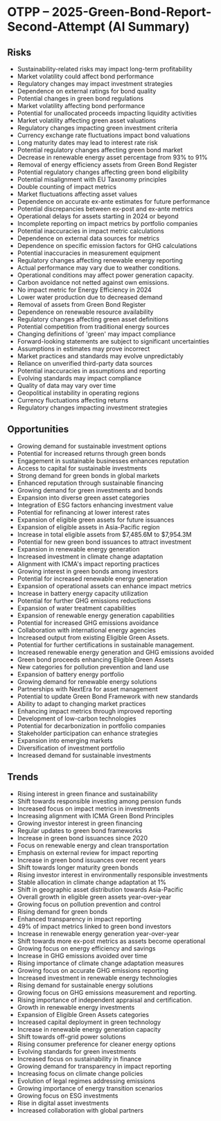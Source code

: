 # OTPP – 2025-Green-Bond-Report-Second-Attempt (AI Summary)

## Risks
- Sustainability-related risks may impact long-term profitability
- Market volatility could affect bond performance
- Regulatory changes may impact investment strategies
- Dependence on external ratings for bond quality
- Potential changes in green bond regulations
- Market volatility affecting bond performance
- Potential for unallocated proceeds impacting liquidity activities
- Market volatility affecting green asset valuations
- Regulatory changes impacting green investment criteria
- Currency exchange rate fluctuations impact bond valuations
- Long maturity dates may lead to interest rate risk
- Potential regulatory changes affecting green bond market
- Decrease in renewable energy asset percentage from 93% to 91%
- Removal of energy efficiency assets from Green Bond Register
- Potential regulatory changes affecting green bond eligibility
- Potential misalignment with EU Taxonomy principles
- Double counting of impact metrics
- Market fluctuations affecting asset values
- Dependence on accurate ex-ante estimates for future performance
- Potential discrepancies between ex-post and ex-ante metrics
- Operational delays for assets starting in 2024 or beyond
- Incomplete reporting on impact metrics by portfolio companies
- Potential inaccuracies in impact metric calculations
- Dependence on external data sources for metrics
- Dependence on specific emission factors for GHG calculations
- Potential inaccuracies in measurement equipment
- Regulatory changes affecting renewable energy reporting
- Actual performance may vary due to weather conditions.
- Operational conditions may affect power generation capacity.
- Carbon avoidance not netted against own emissions.
- No impact metric for Energy Efficiency in 2024
- Lower water production due to decreased demand
- Removal of assets from Green Bond Register
- Dependence on renewable resource availability
- Regulatory changes affecting green asset definitions
- Potential competition from traditional energy sources
- Changing definitions of 'green' may impact compliance
- Forward-looking statements are subject to significant uncertainties
- Assumptions in estimates may prove incorrect
- Market practices and standards may evolve unpredictably
- Reliance on unverified third-party data sources
- Potential inaccuracies in assumptions and reporting
- Evolving standards may impact compliance
- Quality of data may vary over time
- Geopolitical instability in operating regions
- Currency fluctuations affecting returns
- Regulatory changes impacting investment strategies

## Opportunities
- Growing demand for sustainable investment options
- Potential for increased returns through green bonds
- Engagement in sustainable businesses enhances reputation
- Access to capital for sustainable investments
- Strong demand for green bonds in global markets
- Enhanced reputation through sustainable financing
- Growing demand for green investments and bonds
- Expansion into diverse green asset categories
- Integration of ESG factors enhancing investment value
- Potential for refinancing at lower interest rates
- Expansion of eligible green assets for future issuances
- Expansion of eligible assets in Asia-Pacific region
- Increase in total eligible assets from $7,485.6M to $7,954.3M
- Potential for new green bond issuances to attract investment
- Expansion in renewable energy generation
- Increased investment in climate change adaptation
- Alignment with ICMA's impact reporting practices
- Growing interest in green bonds among investors
- Potential for increased renewable energy generation
- Expansion of operational assets can enhance impact metrics
- Increase in battery energy capacity utilization
- Potential for further GHG emissions reductions
- Expansion of water treatment capabilities
- Expansion of renewable energy generation capabilities
- Potential for increased GHG emissions avoidance
- Collaboration with international energy agencies
- Increased output from existing Eligible Green Assets.
- Potential for further certifications in sustainable management.
- Increased renewable energy generation and GHG emissions avoided
- Green bond proceeds enhancing Eligible Green Assets
- New categories for pollution prevention and land use
- Expansion of battery energy portfolio
- Growing demand for renewable energy solutions
- Partnerships with NextEra for asset management
- Potential to update Green Bond Framework with new standards
- Ability to adapt to changing market practices
- Enhancing impact metrics through improved reporting
- Development of low-carbon technologies
- Potential for decarbonization in portfolio companies
- Stakeholder participation can enhance strategies
- Expansion into emerging markets
- Diversification of investment portfolio
- Increased demand for sustainable investments

## Trends
- Rising interest in green finance and sustainability
- Shift towards responsible investing among pension funds
- Increased focus on impact metrics in investments
- Increasing alignment with ICMA Green Bond Principles
- Growing investor interest in green financing
- Regular updates to green bond frameworks
- Increase in green bond issuances since 2020
- Focus on renewable energy and clean transportation
- Emphasis on external review for impact reporting
- Increase in green bond issuances over recent years
- Shift towards longer maturity green bonds
- Rising investor interest in environmentally responsible investments
- Stable allocation in climate change adaptation at 1%
- Shift in geographic asset distribution towards Asia-Pacific
- Overall growth in eligible green assets year-over-year
- Growing focus on pollution prevention and control
- Rising demand for green bonds
- Enhanced transparency in impact reporting
- 49% of impact metrics linked to green bond investors
- Increase in renewable energy generation year-over-year
- Shift towards more ex-post metrics as assets become operational
- Growing focus on energy efficiency and savings
- Increase in GHG emissions avoided over time
- Rising importance of climate change adaptation measures
- Growing focus on accurate GHG emissions reporting
- Increased investment in renewable energy technologies
- Rising demand for sustainable energy solutions
- Growing focus on GHG emissions measurement and reporting.
- Rising importance of independent appraisal and certification.
- Growth in renewable energy investments
- Expansion of Eligible Green Assets categories
- Increased capital deployment in green technology
- Increase in renewable energy generation capacity
- Shift towards off-grid power solutions
- Rising consumer preference for cleaner energy options
- Evolving standards for green investments
- Increased focus on sustainability in finance
- Growing demand for transparency in impact reporting
- Increasing focus on climate change policies
- Evolution of legal regimes addressing emissions
- Growing importance of energy transition scenarios
- Growing focus on ESG investments
- Rise in digital asset investments
- Increased collaboration with global partners
